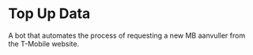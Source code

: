 # Top Up Data
A bot that automates the process of requesting a new MB aanvuller from the T-Mobile website.
